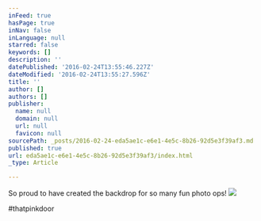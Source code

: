 ```yaml
---
inFeed: true
hasPage: true
inNav: false
inLanguage: null
starred: false
keywords: []
description: ''
datePublished: '2016-02-24T13:55:46.227Z'
dateModified: '2016-02-24T13:55:27.596Z'
title: ''
author: []
authors: []
publisher:
  name: null
  domain: null
  url: null
  favicon: null
sourcePath: _posts/2016-02-24-eda5ae1c-e6e1-4e5c-8b26-92d5e3f39af3.md
published: true
url: eda5ae1c-e6e1-4e5c-8b26-92d5e3f39af3/index.html
_type: Article

---
```

So proud to have created the backdrop for so many fun photo ops!       ![](https://the-grid-user-content.s3-us-west-2.amazonaws.com/f5b040cb-1930-43da-b670-f42802d1d563.png)

\#thatpinkdoor